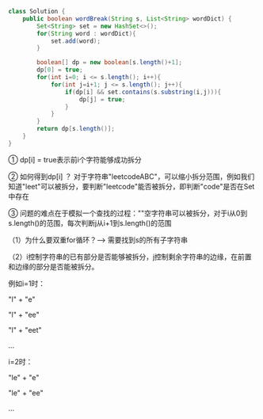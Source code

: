 



```java
class Solution {
    public boolean wordBreak(String s, List<String> wordDict) {
        Set<String> set = new HashSet<>();
        for(String word : wordDict){
            set.add(word);
        }

        boolean[] dp = new boolean[s.length()+1];
        dp[0] = true;
        for(int i=0; i <= s.length(); i++){
            for(int j=i+1; j <= s.length(); j++){
                if(dp[i] && set.contains(s.substring(i,j))){
                    dp[j] = true;
                }
            }
        }
        return dp[s.length()];
    }
}
```

① dp[i] = true表示前i个字符能够成功拆分

② 如何得到dp[i] ？ 对于字符串"leetcodeABC"，可以缩小拆分范围，例如我们知道"leet"可以被拆分，要判断"leetcode"能否被拆分，即判断"code"是否在Set中存在

③ 问题的难点在于模拟一个查找的过程：""空字符串可以被拆分，对于i从0到s.length()的范围，每次判断j从i+1到s.length()的范围

（1）为什么要双重for循环？——> 需要找到s的所有子字符串

（2）i控制字符串的已有部分是否能够被拆分，j控制剩余字符串的边缘，在前置和边缘的部分是否能被拆分。

例如i=1时：

"l" + "e"

"l" + "ee"

"l" + "eet"

...

i=2时：

"le" + "e"

"le" + "ee"

...













































